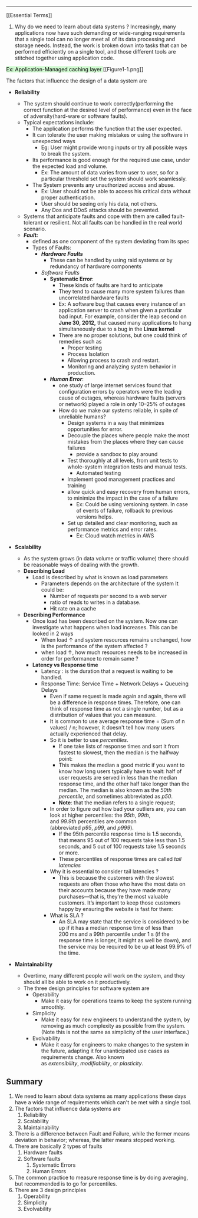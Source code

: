 ---------
[[Essential Terms]]

1. Why do we need to learn about data systems ?
	 Increasingly, many applications now have such demanding or wide-ranging requirements that a single tool can no longer meet all of its data processing and storage needs. Instead, the work is broken down into tasks that can be performed efficiently on a single tool, and those different tools are stitched together using application code.
	 
<mark style="background: #BBFABBA6;"> Ex: Application-Managed caching layer 
</mark>
[[Figure1-1.png]]

The factors that influence the design of a data system are
 - **Reliability**
	 -  The system should continue to work correctly(performing the correct function at the desired level of performance) even in the face of adversity(hard-ware or software faults).
	 - Typical expectations include:
		 - The application performs the function that the user expected.
		 - It can tolerate the user making mistakes or using the software in unexpected ways
			 - Eg: User might provide wrong inputs or try all possible ways to break the system.
		 -  Its performance is good enough for the required use case, under the expected load and volume.
			 - Ex: The amount of data varies from user to user, so for a particular threshold set the system should work seamlessly.
		 - The System prevents any unauthorized access and abuse.
			 - Ex: User should not be able to access his critical data without proper authentication.
			 - User should be seeing only his data, not others.
			 - Any Dos and DDoS attacks should be prevented.
	 - Systems that anticipate faults and cope with them are called fault-tolerant or resilient. Not all faults can be handled in the real world scenario.
	 - ***Fault:***
		 - defined as one component of the system deviating from its spec
		 - Types of Faults:
			 - ***Hardware Faults***
				 - These can be handled by using raid systems or by redundancy of hardware components
			 - *Software Faults*
				 - **Systematic Error**:
					 - These kinds of faults are hard to anticipate
					 - They tend to cause many more system failures than uncorrelated hardware faults
					 - Ex: A software bug that causes every instance of an application server to crash when given a particular bad input. For example, consider the leap second on **June 30, 2012,** that caused many applications to hang simultaneously due to a bug in the **Linux kernel**
					 - There are no proper solutions, but one could think of remedies such as
						 - Proper testing
						 - Process Isolation
						 - Allowing process to crash and restart.
						 - Monitoring and analyzing system behavior in production.
				 - ***Human Error***:
					 - one study of large internet services found that configuration errors by operators were the leading cause of outages, whereas hardware faults (servers or network) played a role in only 10–25% of outages
					 - How do we make our systems reliable, in spite of unreliable humans? 
						 - Design systems in a way that minimizes opportunities for error.
						 - Decouple the places where people make the most mistakes from the places where they can cause failures
							 - provide a sandbox to play around
						 - Test thoroughly at all levels, from unit tests to whole-system integration tests and manual tests.
							 - Automated testing
						 - Implement good management practices and training
						 - allow quick and easy recovery from human errors, to minimize the impact in the case of a failure
							 - Ex: Could be using versioning system. In case of events of failure, rollback to previous versions helps.
						 - Set up detailed and clear monitoring, such as performance metrics and error rates.
							 - Ex: Cloud watch metrics in AWS
 - **Scalability**
	 - As the system grows (in data volume or traffic volume) there should be reasonable ways of dealing with the growth.
	 - **Describing Load**
		 - Load is described by what is known as load parameters
			 - Parameters depends on the architecture of the system It could be:
				 - Number of requests per second to a web server 
				 - ratio of reads to writes in a database.
				 - Hit rate on a cache
	 - **Describing Performance** 
		 - Once load has been described on the system. Now one can investigate what happens when load increases. This can be looked in 2 ways
			 - When load ↑ and system resources remains unchanged, how is the performance of the system affected ? 
			 - when load ↑, how much resources needs to be increased in order for performance to remain same ?
		 - **Latency vs Response time**
			 - Latency : is the duration that a request is waiting to be handled.
			 - Response Time:  Service Time + Network Delays + Queueing Delays
				 - Even if same request is made again and again, there will be a difference in response times. Therefore, one can think of response time as not a single number, but as a distribution of values that you can measure.
				 - It is common to use average response time  = (Sum of  n values) / n; however, it doesn't tell how many users actually experienced that delay.
				 - So it is better to use *percentiles*. 
					 - If one take lists of response times and sort it from fastest to slowest, then the median is the halfway point:
					 - This makes the median a good metric if you want to know how long users typically have to wait: half of user requests are served in less than the median response time, and the other half take longer than the median. The median is also known as the _50th percentile_, and sometimes abbreviated as _p50_.
					 - **Note**:  that the median refers to a single request;
				 - In order to figure out how bad your outliers are, you can look at higher percentiles: the _95th_, _99th_, and _99.9th_ percentiles are common (abbreviated _p95_, _p99_, and _p999_).
					 - If the 95th percentile response time is 1.5 seconds, that means 95 out of 100 requests take less than 1.5 seconds, and 5 out of 100 requests take 1.5 seconds or more.
					 - These percentiles of response times are called *tail latencies*
				 - Why it is essential to consider tail latencies ?
					 - This is because the customers with the slowest requests are often those who have the most data on their accounts because they have made many purchases—that is, they’re the most valuable customers. It’s important to keep those customers happy by ensuring the website is fast for them:
				 - What is SLA ?
					 - An SLA may state that the service is considered to be up if it has a median response time of less than 200 ms and a 99th percentile under 1 s (if the response time is longer, it might as well be down), and the service may be required to be up at least 99.9% of the time.
			 
 - **Maintainability**
	 - Overtime, many different people will work on the system, and they should all be able to work on it productively.
	 - The three design principles for software system are 
		 - Operability
			 - Make it easy for operations teams to keep the system running smoothly.
		 - Simplicity
			 - Make it easy for new engineers to understand the system, by removing as much complexity as possible from the system. (Note this is not the same as simplicity of the user interface.)
		 - Evolvability
			 - Make it easy for engineers to make changes to the system in the future, adapting it for unanticipated use cases as requirements change. Also known as _extensibility_, _modifiability_, or _plasticity_.


## Summary 
1. We need to learn about data systems as many applications these days have a wide range of requirements which can't be met with a single tool.
2. The factors that influence data systems are
	1. Reliability 
	2. Scalability 
	3. Maintainability 
3. There is a difference between Fault and Failure, while the former means deviation in behavior; whereas, the latter means stopped working.
4. There are basically 2 types of faults 
	1. Hardware faults 
	2. Software faults 
		1. Systematic Errors 
		2. Human Errors
5. The common practice to measure response time is by doing averaging, but recommended is to go for percentiles.
6. There are 3 design principles 
	1. Operability
	2. Simplicity  
	3. Evolvability


 



